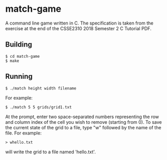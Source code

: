 # match-game
A command line game written in C. The specification is taken from the exercise at the end of the CSSE2310 2018 Semester 2 C Tutorial PDF.

## Building
```
$ cd match-game
$ make
```
## Running
```
$ ./match height width filename
```
For example:
```
$ ./match 5 5 grids/grid1.txt
```
At the prompt, enter two space-separated numbers representing the row and column index of the cell you wish to remove (starting from 0).
To save the current state of the grid to a file, type "w" followed by the name of the file. For example:
```
> whello.txt
```
will write the grid to a file named 'hello.txt'.
